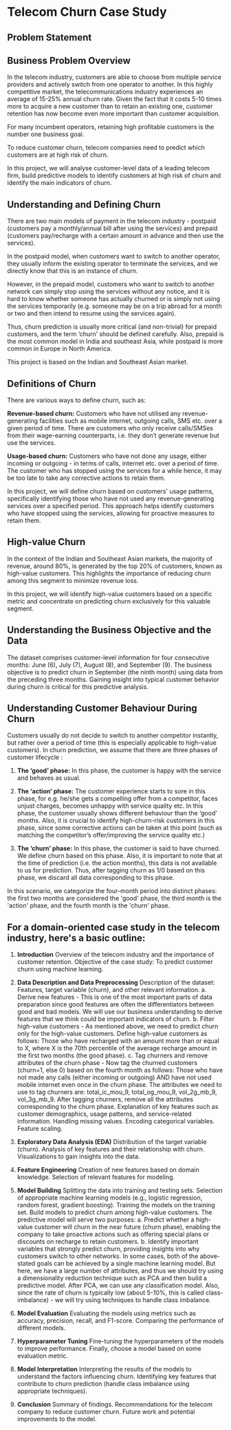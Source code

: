 # Telecom Churn Case Study

## Problem Statement

## Business Problem Overview

In the telecom industry, customers are able to choose from multiple service providers and actively switch from one operator to another. In this highly competitive market, the telecommunications industry experiences an average of 15-25% annual churn rate. Given the fact that it costs 5-10 times more to acquire a new customer than to retain an existing one, customer retention has now become even more important than customer acquisition.

For many incumbent operators, retaining high profitable customers is the number one business goal.

To reduce customer churn, telecom companies need to predict which customers are at high risk of churn.

In this project, we will analyse customer-level data of a leading telecom firm, build predictive models to identify customers at high risk of churn and identify the main indicators of churn.

## Understanding and Defining Churn

There are two main models of payment in the telecom industry - postpaid (customers pay a monthly/annual bill after using the services) and prepaid (customers pay/recharge with a certain amount in advance and then use the services).

In the postpaid model, when customers want to switch to another operator, they usually inform the existing operator to terminate the services, and we directly know that this is an instance of churn.

However, in the prepaid model, customers who want to switch to another network can simply stop using the services without any notice, and it is hard to know whether someone has actually churned or is simply not using the services temporarily (e.g. someone may be on a trip abroad for a month or two and then intend to resume using the services again).

Thus, churn prediction is usually more critical (and non-trivial) for prepaid customers, and the term ‘churn’ should be defined carefully.  Also, prepaid is the most common model in India and southeast Asia, while postpaid is more common in Europe in North America.

This project is based on the Indian and Southeast Asian market.

## Definitions of Churn 

There are various ways to define churn, such as:

**Revenue-based churn:** Customers who have not utilised any revenue-generating facilities such as mobile internet, outgoing calls, SMS etc. over a given period of time. 
There are customers who only receive calls/SMSes from their wage-earning counterparts, i.e. they don’t generate revenue but use the services.

**Usage-based churn:** Customers who have not done any usage, either incoming or outgoing - in terms of calls, internet etc. over a period of time.
The customer who has stopped using the services for a while hence, it may be too late to take any corrective actions to retain them. 

In this project, we will define churn based on customers' usage patterns, specifically identifying those who have not used any revenue-generating services over a specified period. This approach helps identify customers who have stopped using the services, allowing for proactive measures to retain them.

## High-value Churn

In the context of the Indian and Southeast Asian markets, the majority of revenue, around 80%, is generated by the top 20% of customers, known as high-value customers. This highlights the importance of reducing churn among this segment to minimize revenue loss.

In this project, we will identify high-value customers based on a specific metric and concentrate on predicting churn exclusively for this valuable segment.

## Understanding the Business Objective and the Data

The dataset comprises customer-level information for four consecutive months: June (6), July (7), August (8), and September (9). 
The business objective is to predict churn in September (the ninth month) using data from the preceding three months. Gaining insight into typical customer behavior during churn is critical for this predictive analysis.

## Understanding Customer Behaviour During Churn

Customers usually do not decide to switch to another competitor instantly, but rather over a period of time (this is especially applicable to high-value customers). In churn prediction, we assume that there are three phases of customer lifecycle :

1. **The ‘good’ phase:** In this phase, the customer is happy with the service and behaves as usual.

2. **The ‘action’ phase:** The customer experience starts to sore in this phase, for e.g. he/she gets a compelling offer from a  competitor, faces unjust charges, becomes unhappy with service quality etc. In this phase, the customer usually shows different behaviour than the ‘good’ months. Also, it is crucial to identify high-churn-risk customers in this phase, since some corrective actions can be taken at this point (such as matching the competitor’s offer/improving the service quality etc.)

3. **The ‘churn’ phase:** In this phase, the customer is said to have churned. We define churn based on this phase. Also, it is important to note that at the time of prediction (i.e. the action months), this data is not available to us for prediction. Thus, after tagging churn as 1/0 based on this phase, we discard all data corresponding to this phase.

In this scenario, we categorize the four-month period into distinct phases: the first two months are considered the 'good' phase, the third month is the 'action' phase, and the fourth month is the 'churn' phase.


## For a domain-oriented case study in the telecom industry, here's a basic outline:

1. **Introduction**
Overview of the telecom industry and the importance of customer retention.
Objective of the case study: To predict customer churn using machine learning.

2. **Data Description and Data Preprocessing**
Description of the dataset: Features, target variable (churn), and other relevant information.
   a. Derive new features - This is one of the most important parts of data preparation since good features are often the differentiators between good and bad models. We will use our business understanding 
      to derive features that we think could be important indicators of churn.
   b. Filter high-value customers - As mentioned above, we need to predict churn only for the high-value customers. Define high-value customers as follows: Those who have recharged with an amount more than 
      or equal to X, where X is the 70th percentile of the average recharge amount in the first two months (the good phase).
   c. Tag churners and remove attributes of the churn phase - Now tag the churned customers (churn=1, else 0) based on the fourth month as follows: Those who have not made any calls (either incoming or 
      outgoing) AND have not used mobile internet even once in the churn phase. The attributes we need to use to tag churners are: total_ic_mou_9, total_og_mou_9, vol_2g_mb_9, vol_3g_mb_9. After tagging 
      churners, remove all the attributes corresponding to the churn phase.
Explanation of key features such as customer demographics, usage patterns, and service-related information.
Handling missing values.
Encoding categorical variables.
Feature scaling.

4. **Exploratory Data Analysis (EDA)**
Distribution of the target variable (churn).
Analysis of key features and their relationship with churn.
Visualizations to gain insights into the data.

5. **Feature Engineering**
Creation of new features based on domain knowledge.
Selection of relevant features for modeling.

6. **Model Building**
Splitting the data into training and testing sets.
Selection of appropriate machine learning models (e.g., logistic regression, random forest, gradient boosting).
Training the models on the training set.
Build models to predict churn among high-value customers. The predictive model will serve two purposes:
  a. Predict whether a high-value customer will churn in the near future (churn phase), enabling the company to take proactive actions such as offering special plans or discounts on recharge to retain customers.
  b. Identify important variables that strongly predict churn, providing insights into why customers switch to other networks.
In some cases, both of the above-stated goals can be achieved by a single machine learning model. But here, we have a large number of attributes, and thus we should try using a dimensionality reduction technique such as PCA and then build a predictive model. After PCA, we can use any classification model.
Also, since the rate of churn is typically low (about 5-10%, this is called class-imbalance) - we will try using techniques to handle class imbalance. 

8. **Model Evaluation**
Evaluating the models using metrics such as accuracy, precision, recall, and F1-score.
Comparing the performance of different models.

10. **Hyperparameter Tuning**
Fine-tuning the hyperparameters of the models to improve performance.
Finally, choose a model based on some evaluation metric.

12. **Model Interpretation**
Interpreting the results of the models to understand the factors influencing churn.
Identifying key features that contribute to churn prediction (handle class imbalance using appropriate techniques).

13. **Conclusion**
Summary of findings.
Recommendations for the telecom company to reduce customer churn.
Future work and potential improvements to the model.

